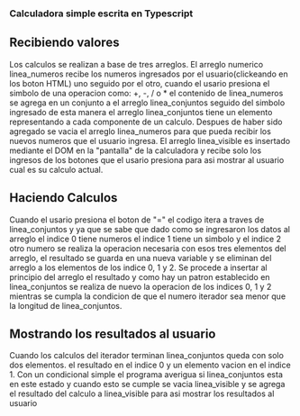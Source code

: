 ### Calculadora simple escrita en Typescript

## Recibiendo valores

Los calculos se realizan a base de tres arreglos. El arreglo numerico linea_numeros recibe los numeros ingresados por el usuario(clickeando en los boton HTML) uno seguido por el otro, cuando el usario presiona el simbolo de una operacion como: +, -, / o \* el contenido de linea_numeros se agrega en un conjunto a el arreglo linea_conjuntos seguido del simbolo ingresado de esta manera el arreglo linea_conjuntos tiene un elemento representando a cada componente de un calculo. Despues de haber sido agregado se vacia el arreglo linea_numeros para que pueda recibir los nuevos numeros que el usuario ingresa. El arreglo linea_visible es insertado mediante el DOM en la "pantalla" de la calculadora y recibe solo los ingresos de los botones que el usario presiona para asi mostrar al usuario cual es su calculo actual.

## Haciendo Calculos

Cuando el usario presiona el boton de "=" el codigo itera a traves de linea_conjuntos y ya que se sabe que dado como se ingresaron los datos al arreglo el indice 0 tiene numeros el indice 1 tiene un simbolo y el indice 2 otro numero se realiza la operacion necesaria con esos tres elementos del arreglo, el resultado se guarda en una nueva variable y se eliminan del arreglo a los elementos de los indice 0, 1 y 2. Se procede a insertar al principio del arreglo el resultado y como hay un patron establecido en linea_conjuntos se realiza de nuevo la operacion de los indices 0, 1 y 2 mientras se cumpla la condicion de que el numero iterador sea menor que la longitud de linea_conjuntos.

## Mostrando los resultados al usuario

Cuando los calculos del iterador terminan linea_conjuntos queda con solo dos elementos. el resultado en el indice 0 y un elemento vacion en el indice 1. Con un condicional simple el programa averigua si linea_conjuntos esta en este estado y cuando esto se cumple se vacia linea_visible y se agrega el resultado del calculo a linea_visible para asi mostrar los resultados al usuario

